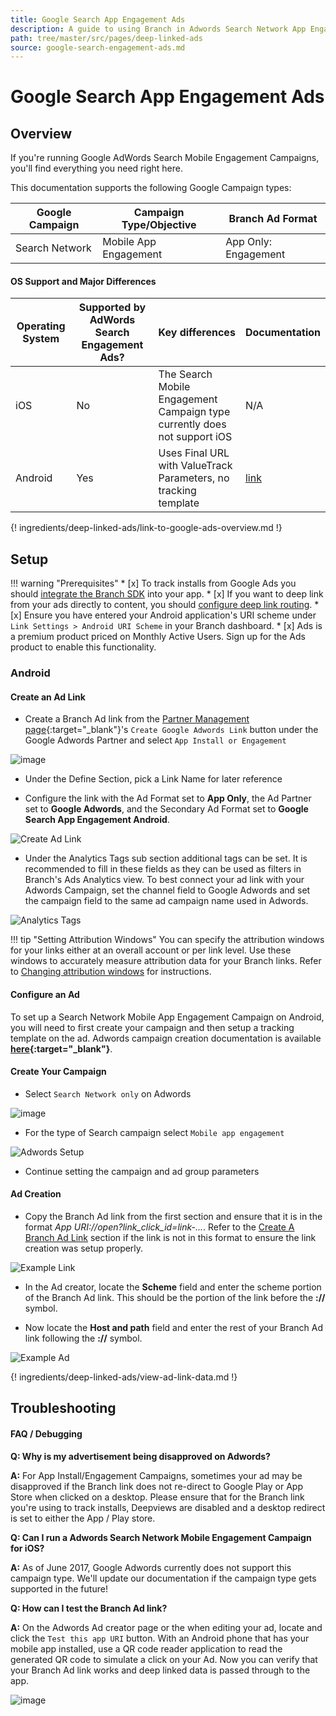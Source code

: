 ```yaml
---
title: Google Search App Engagement Ads
description: A guide to using Branch in Adwords Search Network App Engagement Campaigns.
path: tree/master/src/pages/deep-linked-ads
source: google-search-engagement-ads.md
---
```

# Google Search App Engagement Ads

## Overview

If you're running Google AdWords Search Mobile Engagement Campaigns, you'll find everything you need right here.

This documentation supports the following Google Campaign types:

Google Campaign | Campaign Type/Objective | Branch Ad Format
--- | --- | ---
Search Network | Mobile App Engagement | App Only: Engagement

#### OS Support and Major Differences

Operating System | Supported by AdWords Search Engagement Ads? | Key differences | Documentation
--- | --- | --- | ---
iOS | No | The Search Mobile Engagement Campaign type currently does not support iOS | N/A
Android | Yes | Uses Final URL with ValueTrack Parameters, no tracking template |  [link](/pages/deep-linked-ads/google-search-engagement-ads/#android)

{! ingredients/deep-linked-ads/link-to-google-ads-overview.md !}

## Setup

!!! warning "Prerequisites"
	* [x] To track installs from Google Ads you should [integrate the Branch SDK](/pages/apps/android/#integrate-branch) into your app.
	* [x] If you want to deep link from your ads directly to content, you should [configure deep link routing](/pages/deep-linking/routing/).
	* [x] Ensure you have entered your Android application's URI scheme under `Link Settings > Android URI Scheme` in your Branch dashboard.
	* [x] Ads is a premium product priced on Monthly Active Users. Sign up for the Ads product to enable this functionality.

### Android

#### Create an Ad Link

- Create a Branch Ad link from the [Partner Management page](https://dashboard.branch.io/ads/partner-management){:target="\_blank"}'s `Create Google Adwords Link` button under the Google Adwords Partner and select `App Install or Engagement`

![image](/img/pages/deep-linked-ads/reusable-images/create-link-install-engagement.png)

- Under the Define Section, pick a Link Name for later reference

- Configure the link with the Ad Format set to **App Only**, the Ad Partner set to **Google Adwords**, and the Secondary Ad Format set to **Google Search App Engagement Android**.

![Create Ad Link](/img/pages/deep-linked-ads/google-search-engagement-ads/android/ad-link-setup.png)

- Under the Analytics Tags sub section additional tags can be set. It is recommended to fill in these fields as they can be used as filters in Branch's Ads Analytics view. To best connect your ad link with your Adwords Campaign, set the channel field to Google Adwords and set the campaign field to the same ad campaign name used in Adwords.

![Analytics Tags](/img/pages/deep-linked-ads/reusable-images/adwords-analytics-tags.png)

!!! tip "Setting Attribution Windows"
	You can specify the attribution windows for your links either at an overall account or per link level. Use these windows to accurately measure attribution data for your Branch links. Refer to [Changing attribution windows](/pages/deep-linked-ads/branch-universal-ads/#change-attribution-windows) for instructions.

#### Configure an Ad

To set up a Search Network Mobile App Engagement Campaign on Android, you will need to first create your campaign and then setup a tracking template on the ad. Adwords campaign creation documentation is available **[here](https://support.google.com/adwords/answer/6310671?hl=en){:target="_blank"}**.

#### Create Your Campaign

- Select `Search Network only` on Adwords

![image](/img/pages/deep-linked-ads/reusable-images/adwords-search-network.png)

- For the type of Search campaign select `Mobile app engagement`

![Adwords Setup](/img/pages/deep-linked-ads/google-search-engagement-ads/adwords-search-engagement.png)

- Continue setting the campaign and ad group parameters

#### Ad Creation

- Copy the Branch Ad link from the first section and ensure that it is in the format _App URI://open?link_click_id=link-..._. Refer to the [Create A Branch Ad Link](#create-an-ad-link) section if the link is not in this format to ensure the link creation was setup properly.

![Example Link](/img/pages/deep-linked-ads/google-search-engagement-ads/android/full-branch-link.png)

- In the Ad creator, locate the **Scheme** field and enter the scheme portion of the Branch Ad link. This should be the portion of the link before the **://** symbol.

- Now locate the **Host and path** field and enter the rest of your Branch Ad link following the **://** symbol.

![Example Ad](/img/pages/deep-linked-ads/google-search-engagement-ads/android/adwords-configuration.png)

{! ingredients/deep-linked-ads/view-ad-link-data.md !}

## Troubleshooting

#### FAQ / Debugging

**Q: Why is my advertisement being disapproved on Adwords?**

**A:** For App Install/Engagement Campaigns, sometimes your ad may be disapproved if the Branch link does not re-direct to Google Play or App Store when clicked on a desktop. Please ensure that for the Branch link you're using to track installs, Deepviews are disabled and a desktop redirect is set to either the App / Play store.

**Q: Can I run a Adwords Search Network Mobile Engagement Campaign for iOS?**

**A:** As of June 2017, Google Adwords currently does not support this campaign type. We'll update our documentation if the campaign type gets supported in the future!

**Q: How can I test the Branch Ad link?**

**A:** On the Adwords Ad creator page or the when editing your ad, locate and click the `Test this app URI` button. With an Android phone that has your mobile app installed, use a QR code reader application to read the generated QR code to simulate a click on your Ad. Now you can verify that your Branch Ad link works and deep linked data is passed through to the app.

![image](/img/pages/deep-linked-ads/google-search-engagement-ads/android/debug-uri.png)
